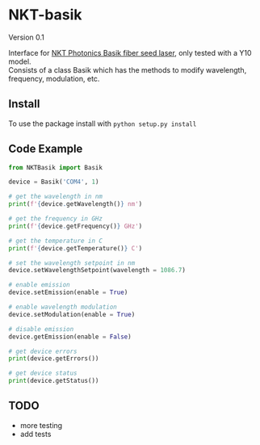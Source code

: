 # NKT-basik
Version 0.1

Interface for [NKT Photonics Basik fiber seed laser](https://www.nktphotonics.com/lasers-fibers/product/koheras-basik-low-noise-single-frequency-oem-laser-modules/), only tested with a Y10 model.  
Consists of a class Basik which has the methods to modify wavelength, frequency, modulation, etc.

## Install
To use the package install with `python setup.py install`

## Code Example

```Python
from NKTBasik import Basik

device = Basik('COM4', 1)

# get the wavelength in nm 
print(f'{device.getWavelength()} nm')

# get the frequency in GHz
print(f'{device.getFrequency()} GHz')

# get the temperature in C
print(f'{device.getTemperature()} C')

# set the wavelength setpoint in nm
device.setWavelengthSetpoint(wavelength = 1086.7)

# enable emission
device.setEmission(enable = True)

# enable wavelength modulation
device.setModulation(enable = True)

# disable emission
device.getEmission(enable = False)

# get device errors
print(device.getErrors())

# get device status
print(device.getStatus())
```

## TODO
* more testing
* add tests